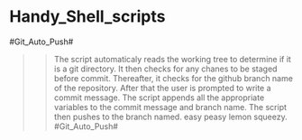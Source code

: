 # Handy_Shell_scripts

#Git_Auto_Push#
>>The script automaticaly reads the working tree to determine if it is a git directory.
>>It then checks for any chanes to be staged before commit.
>>Thereafter, it checks for the github branch name of the repository.
>>After that the user is prompted to write a commit message.
>>The script appends all the appropriate variables to the commit message and branch name.
>>The script then pushes to the branch named. easy peasy lemon squeezy.
#Git_Auto_Push#
